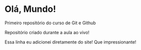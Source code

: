 # Olá, Mundo!
 Primeiro repositório do curso de Git e Github
 
 Repositório criado durante a aula ao vivo!
 
Essa linha eu adicionei diretamente do site! Que impressionante!
